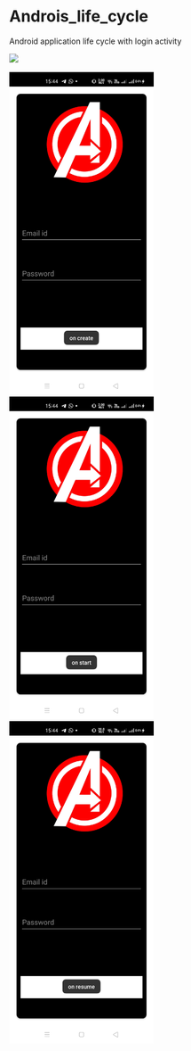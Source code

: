 # Androis_life_cycle

Android application life cycle with login activity

<img src="https://developer.android.com/guide/components/images/activity_lifecycle.png" width="400">

<img src="https://github.com/manavshah123/Androis_life_cycle/blob/master/outputs/op1.jpeg" width="260">&emsp;<img src="https://github.com/manavshah123/Androis_life_cycle/blob/master/outputs/op2.jpeg" width="260">&emsp;<img src="https://github.com/manavshah123/Androis_life_cycle/blob/master/outputs/op3.jpeg" width="260">
